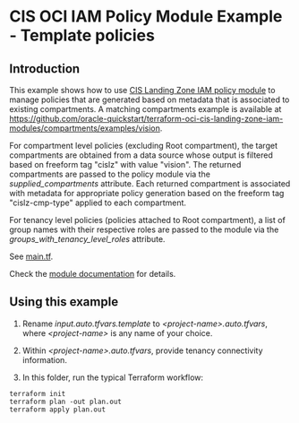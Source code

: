 # CIS OCI IAM Policy Module Example - Template policies

## Introduction

This example shows how to use [CIS Landing Zone IAM policy module](../..) to manage policies that are generated based on metadata that is associated to existing compartments. A matching compartments example is available at https://github.com/oracle-quickstart/terraform-oci-cis-landing-zone-iam-modules/compartments/examples/vision.

For compartment level policies (excluding Root compartment), the target compartments are obtained from a data source whose output is filtered based on freeform tag "cislz" with value "vision". The returned compartments are passed to the policy module via the *supplied_compartments* attribute. Each returned compartment is associated with metadata for appropriate policy generation based on the freeform tag "cislz-cmp-type" applied to each compartment.

For tenancy level policies (policies attached to Root compartment), a list of group names with their respective roles are passed to the module via the *groups_with_tenancy_level_roles* attribute.

See [main.tf](./main.tf).

Check the [module documentation](../../README.md) for details.

## Using this example
1. Rename *input.auto.tfvars.template* to *\<project-name\>.auto.tfvars*, where *\<project-name\>* is any name of your choice.

2. Within *\<project-name\>.auto.tfvars*, provide tenancy connectivity information.

3. In this folder, run the typical Terraform workflow:
```
terraform init
terraform plan -out plan.out
terraform apply plan.out
```